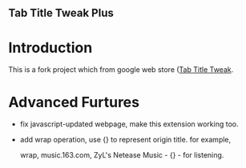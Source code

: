 Tab Title Tweak Plus
---

# Introduction

This is a fork project which from google web store ([Tab Title Tweak](https://chrome.google.com/webstore/detail/tab-title-tweaker/ofmanndkbkkcjolgenmgioploikhkcaa).

# Advanced Furtures

+ fix javascript-updated webpage, make this extension working too.
+ add wrap operation, use {} to represent origin title. for example, 

	wrap, music.163.com, ZyL's Netease Music - {} - for listening.


